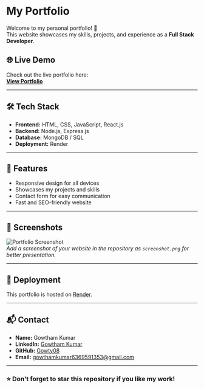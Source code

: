 # My Portfolio

Welcome to my personal portfolio! 🚀  
This website showcases my skills, projects, and experience as a **Full Stack Developer**.

## 🌐 Live Demo
Check out the live portfolio here:  
[**View Portfolio**](https://myportfolio-xx2s.onrender.com)

---

## 🛠️ Tech Stack
- **Frontend:** HTML, CSS, JavaScript, React.js  
- **Backend:** Node.js, Express.js  
- **Database:** MongoDB / SQL  
- **Deployment:** Render  

---

## 📂 Features
- Responsive design for all devices  
- Showcases my projects and skills  
- Contact form for easy communication  
- Fast and SEO-friendly website  

---

## 📸 Screenshots
![Portfolio Screenshot](screenshot.png)  
*Add a screenshot of your website in the repository as `screenshot.png` for better presentation.*

---

## 🚀 Deployment
This portfolio is hosted on [Render](https://render.com).  

---

## 📬 Contact
- **Name:** Gowtham Kumar  
- **LinkedIn:** [Gowtham Kumar](https://www.linkedin.com/in/gowtham-kumar-ba1a1029b/)  
- **GitHub:** [Gowty08](https://github.com/Gowty08)  
- **Email:** gowthamkumar6369591353@gmail.com  

---

### ⭐ Don't forget to star this repository if you like my work!
